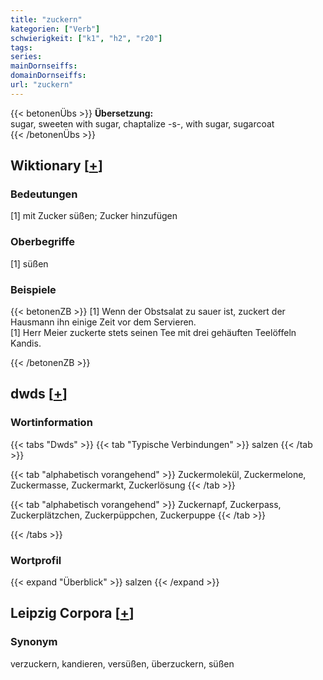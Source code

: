 ```yaml
---
title: "zuckern"
kategorien: ["Verb"]
schwierigkeit: ["k1", "h2", "r20"]
tags:
series:
mainDornseiffs:
domainDornseiffs:
url: "zuckern"
---
```


{{< betonenÜbs >}}
**Übersetzung:**  
sugar, sweeten with sugar, chaptalize -s-, with sugar, sugarcoat  
{{< /betonenÜbs >}}

## Wiktionary [[+](https://de.wiktionary.org/wiki/zuckern)]

### Bedeutungen
[1] mit Zucker süßen; Zucker hinzufügen  

### Oberbegriffe
[1] süßen  

### Beispiele
{{< betonenZB >}}
[1] Wenn der Obstsalat zu sauer ist, zuckert der Hausmann ihn einige Zeit vor dem Servieren.  
[1] Herr Meier zuckerte stets seinen Tee mit drei gehäuften Teelöffeln Kandis.  

{{< /betonenZB >}}


## dwds [[+](https://www.dwds.de/wb/zuckern)]

### Wortinformation
{{< tabs "Dwds" >}}
{{< tab "Typische Verbindungen" >}}
salzen
{{< /tab >}}

{{< tab "alphabetisch vorangehend" >}}
Zuckermolekül, Zuckermelone, Zuckermasse, Zuckermarkt, Zuckerlösung
{{< /tab >}}

{{< tab "alphabetisch vorangehend" >}}
Zuckernapf, Zuckerpass, Zuckerplätzchen, Zuckerpüppchen, Zuckerpuppe
{{< /tab >}}

{{< /tabs >}}

### Wortprofil
{{< expand "Überblick" >}} salzen {{< /expand >}}

## Leipzig Corpora [[+](https://corpora.uni-leipzig.de/en/res?word=zuckern&corpusId=deu_newscrawl-public_2018)]


### Synonym
verzuckern, kandieren, versüßen, überzuckern, süßen

